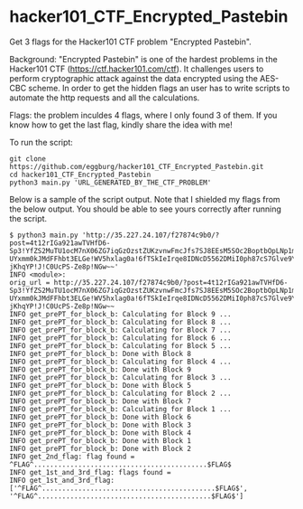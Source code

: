 # hacker101_CTF_Encrypted_Pastebin
Get 3 flags for the Hacker101 CTF problem "Encrypted Pastebin".

Background: "Encrypted Pastebin" is one of the hardest problems in the Hacker101 CTF (https://ctf.hacker101.com/ctf). It challenges users to perform cryptographic attack against the data encrypted using the AES-CBC scheme. In order to get the hidden flags an user has to write scripts to automate the http requests and all the calculations.

Flags: the problem inculdes 4 flags, where I only found 3 of them. If you know how to get the last flag, kindly share the idea with me!


To run the script:
```
git clone https://github.com/eggburg/hacker101_CTF_Encrypted_Pastebin.git
cd hacker101_CTF_Encrypted_Pastebin
python3 main.py 'URL_GENERATED_BY_THE_CTF_PROBLEM'
```

Below is a sample of the script output.
Note that I shielded my flags from the below output. You should be able to see yours correctly after running the script.

```
$ python3 main.py 'http://35.227.24.107/f27874c9b0/?post=4t12rIGa921awTVHfD6-Sp3!YfZS2MuTU1ocM7nX06ZG7iqGzOzstZUKzvnwFmcJfs7SJ8EEsM5SOc2BoptbOpLNp1m-UYxmm0kJMdFFhbt3ELGe!WV5hxlag0a!6fTSkIeIrqe8IDNcD5562DMiI0ph87cS7Glve9YGu6xqHrDIFjuw9vvs5QUJtI3r6-jKhqYP!J!C0UcPS-Ze8p!NGw~~'
INFO <module>:
orig_url = http://35.227.24.107/f27874c9b0/?post=4t12rIGa921awTVHfD6-Sp3!YfZS2MuTU1ocM7nX06ZG7iqGzOzstZUKzvnwFmcJfs7SJ8EEsM5SOc2BoptbOpLNp1m-UYxmm0kJMdFFhbt3ELGe!WV5hxlag0a!6fTSkIeIrqe8IDNcD5562DMiI0ph87cS7Glve9YGu6xqHrDIFjuw9vvs5QUJtI3r6-jKhqYP!J!C0UcPS-Ze8p!NGw~~
INFO get_prePT_for_block_b: Calculating for Block 9 ...
INFO get_prePT_for_block_b: Calculating for Block 8 ...
INFO get_prePT_for_block_b: Calculating for Block 7 ...
INFO get_prePT_for_block_b: Calculating for Block 6 ...
INFO get_prePT_for_block_b: Calculating for Block 5 ...
INFO get_prePT_for_block_b: Done with Block 8
INFO get_prePT_for_block_b: Calculating for Block 4 ...
INFO get_prePT_for_block_b: Done with Block 9
INFO get_prePT_for_block_b: Calculating for Block 3 ...
INFO get_prePT_for_block_b: Done with Block 5
INFO get_prePT_for_block_b: Calculating for Block 2 ...
INFO get_prePT_for_block_b: Done with Block 7
INFO get_prePT_for_block_b: Calculating for Block 1 ...
INFO get_prePT_for_block_b: Done with Block 6
INFO get_prePT_for_block_b: Done with Block 3
INFO get_prePT_for_block_b: Done with Block 4
INFO get_prePT_for_block_b: Done with Block 1
INFO get_prePT_for_block_b: Done with Block 2
INFO get_2nd_flag: flag found = ^FLAG^...........................................$FLAG$
INFO get_1st_and_3rd_flag: flags found =
INFO get_1st_and_3rd_flag: ['^FLAG^...........................................$FLAG$', '^FLAG^...........................................$FLAG$']
```

